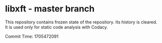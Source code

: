# libxft - master branch

This repository contains frozen state of the repository.
Its history is cleared. It is used only for static code
analysis with Codacy.

Commit Time: 1705472091